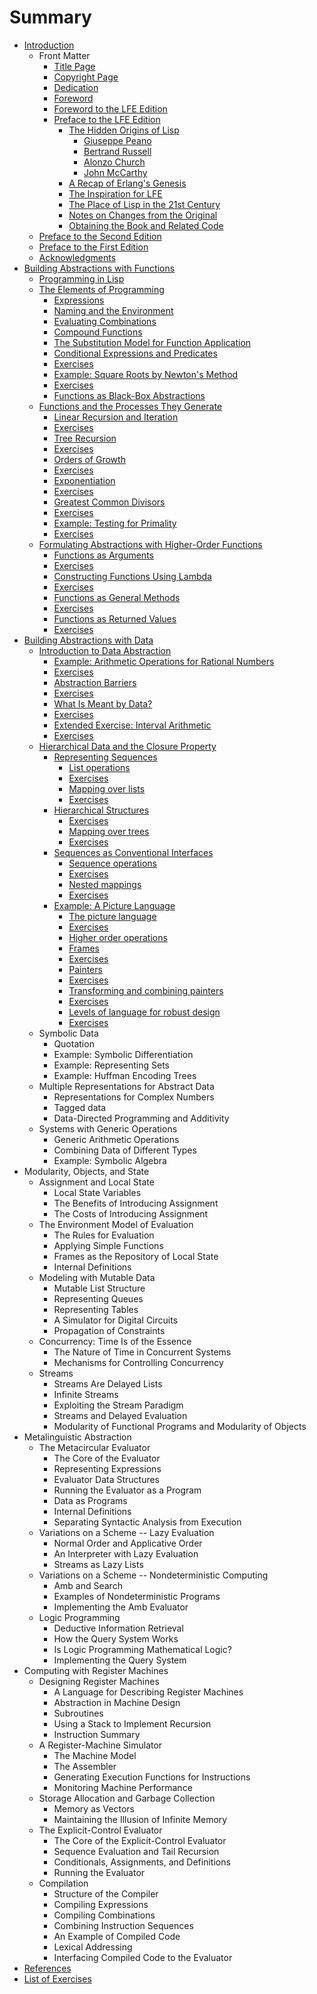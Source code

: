 # Summary

* [Introduction](README.md)
   * Front Matter
      * [Title Page](fm/title-page.md)
      * [Copyright Page](fm/copyright-page.md)
      * [Dedication](fm/dedication.md)
      * [Foreword](fm/foreword.md)
      * [Foreword to the LFE Edition](fm/lfe-foreword.md)
      * [Preface to the LFE Edition](fm/preface-3/README.md)
         * [The Hidden Origins of Lisp](fm/preface-3/origins.md)
            * [Giuseppe Peano](fm/preface-3/peano.md)
            * [Bertrand Russell](fm/preface-3/russell.md)
            * [Alonzo Church](fm/preface-3/church.md)
            * [John McCarthy](fm/preface-3/mccarthy.md)
        * [A Recap of Erlang's Genesis](fm/preface-3/erlang.md)
        * [The Inspiration for LFE](fm/preface-3/lfe.md)
        * [The Place of Lisp in the 21st Century](fm/preface-3/21stcent.md)
        * [Notes on Changes from the Original](fm/preface-3/changes.md)
        * [Obtaining the Book and Related Code](fm/preface-3/sources.md)
   * [Preface to the Second Edition](fm/preface-2.md)
   * [Preface to the First Edition](fm/preface-1.md)
   * [Acknowledgments](fm/acknowledgments.md)
* [Building Abstractions with Functions](ch1/building-abstractions-with-functions.md)
   * [Programming in Lisp](ch1/programming-in-lisp.md)
   * [The Elements of Programming](ch1/the-elements-of-programming.md)
       * [Expressions](ch1/expressions.md)
       * [Naming and the Environment](ch1/naming-and-the-environment.md)
       * [Evaluating Combinations](ch1/evaluating-combinations.md)
       * [Compound Functions](ch1/compound-functions.md)
       * [The Substitution Model for Function Application](ch1/the-substitution-model-for-function-application.md)
       * [Conditional Expressions and Predicates](ch1/conditional-expressions-and-predicates.md)
       * [Exercises](ch1/exercises-1.md)
       * [Example: Square Roots by Newton's Method](ch1/example-square-roots-by-newtons-method.md)
       * [Exercises](ch1/exercises-2.md)
       * [Functions as Black-Box Abstractions](ch1/functions-as-black-box-abstractions.md)
   * [Functions and the Processes They Generate](ch1/functions-and-the-processes-they-generate.md)
       * [Linear Recursion and Iteration](ch1/linear-recursion-and-iteration.md)
       * [Exercises](ch1/exercises-3.md)
       * [Tree Recursion](ch1/tree-recursion.md)
       * [Exercises](ch1/exercises-4.md)
       * [Orders of Growth](ch1/orders-of-growth.md)
       * [Exercises](ch1/exercises-5.md)
       * [Exponentiation](ch1/exponentiation.md)
       * [Exercises](ch1/exercises-6.md)
       * [Greatest Common Divisors](ch1/greatest-common-divisors.md)
       * [Exercises](ch1/exercises-7.md)
       * [Example: Testing for Primality](ch1/example-testing-for-primality.md)
       * [Exercises](ch1/exercises-8.md)
   * [Formulating Abstractions with Higher-Order Functions](ch1/formulating-abstractions-with-higher-order-functions.md)
       * [Functions as Arguments](ch1/functions-as-arguments.md)
       * [Exercises](ch1/exercises-9.md)
       * [Constructing Functions Using Lambda](ch1/constructing-functions-using-lambda.md)
       * [Exercises](ch1/exercises-10.md)
       * [Functions as General Methods](ch1/functions-as-general-methods.md)
       * [Exercises](ch1/exercises-11.md)
       * [Functions as Returned Values](ch1/functions-as-returned-values.md)
       * [Exercises](ch1/exercises-12.md)
* [Building Abstractions with Data](ch2/building-abstractions-with-data.md)
   * [Introduction to Data Abstraction](ch2/introduction-to-data-abstraction.md)
       * [Example: Arithmetic Operations for Rational Numbers](ch2/example-arithmetic-operationsfor-rational-numbers.md)
       * [Exercises](ch2/exercises-1.md)
       * [Abstraction Barriers](ch2/abstraction-barriers.md)
       * [Exercises](ch2/exercises-2.md)
       * [What Is Meant by Data?](ch2/what-is-meant-by-data.md)
       * [Exercises](ch2/exercises-3.md)
       * [Extended Exercise: Interval Arithmetic](ch2/extended-exercise-interval-arithmetic.md)
       * [Exercises](ch2/exercises-4.md)
   * [Hierarchical Data and the Closure Property](ch2/hierarchical-data-and-the-closure-property.md)
       * [Representing Sequences](ch2/representing-sequences.md)
           * [List operations](ch2/representing-sequences-list-operations.md)
           * [Exercises](ch2/exercises-5.md)
           * [Mapping over lists](ch2/representing-sequences-mapping-over-lists.md)
           * [Exercises](ch2/exercises-6.md)
       * [Hierarchical Structures](ch2/hierarchical-structures.md)
           * [Exercises](ch2/exercises-7.md)
           * [Mapping over trees](ch2/hierarchical-structures-mapping-over-trees.md)
           * [Exercises](ch2/exercises-8.md)
       * [Sequences as Conventional Interfaces](ch2/sequences-as-conventional-interfaces.md)
           * [Sequence operations](ch2/sequence-operations.md)
           * [Exercises](ch2/exercises-9.md)
           * [Nested mappings](ch2/nested-mappings.md)
           * [Exercises](ch2/exercises-10.md)
       * [Example: A Picture Language](ch2/example-picture-language.md)
           * [The picture language](ch2/the-picture-language.md)
           * [Exercises](ch2/exercises-11.md)
           * [Higher order operations](ch2/higher-order-operations.md)
           * [Frames](ch2/frames.md)
           * [Exercises](ch2/exercises-12.md)
           * [Painters](ch2/painters.md)
           * [Exercises](ch2/exercises-13.md)
           * [Transforming and combining painters](ch2/transforming-and-combining-painters.md)
           * [Exercises](ch2/exercises-14.md)
           * [Levels of language for robust design](ch2/levels-of-language-for-robust-design.md)
           * [Exercises](ch2/exercises-15.md)
   * Symbolic Data
       * Quotation
       * Example: Symbolic Differentiation
       * Example: Representing Sets
       * Example: Huffman Encoding Trees
   * Multiple Representations for Abstract Data
       * Representations for Complex Numbers
       * Tagged data
       * Data-Directed Programming and Additivity
   * Systems with Generic Operations
       * Generic Arithmetic Operations
       * Combining Data of Different Types
       * Example: Symbolic Algebra
* Modularity, Objects, and State
   * Assignment and Local State
       * Local State Variables
       * The Benefits of Introducing Assignment
       * The Costs of Introducing Assignment
   * The Environment Model of Evaluation
       * The Rules for Evaluation
       * Applying Simple Functions
       * Frames as the Repository of Local State
       * Internal Definitions
   * Modeling with Mutable Data
       * Mutable List Structure
       * Representing Queues
       * Representing Tables
       * A Simulator for Digital Circuits
       * Propagation of Constraints
   * Concurrency: Time Is of the Essence
       * The Nature of Time in Concurrent Systems
       * Mechanisms for Controlling Concurrency
   * Streams
       * Streams Are Delayed Lists
       * Infinite Streams
       * Exploiting the Stream Paradigm
       * Streams and Delayed Evaluation
       * Modularity of Functional Programs and Modularity of Objects
* Metalinguistic Abstraction
   * The Metacircular Evaluator
       * The Core of the Evaluator
       * Representing Expressions
       * Evaluator Data Structures
       * Running the Evaluator as a Program
       * Data as Programs
       * Internal Definitions
       * Separating Syntactic Analysis from Execution
   * Variations on a Scheme -- Lazy Evaluation
       * Normal Order and Applicative Order
       * An Interpreter with Lazy Evaluation
       * Streams as Lazy Lists
   * Variations on a Scheme -- Nondeterministic Computing
       * Amb and Search
       * Examples of Nondeterministic Programs
       * Implementing the Amb Evaluator
   * Logic Programming
       * Deductive Information Retrieval
       * How the Query System Works
       * Is Logic Programming Mathematical Logic?
       * Implementing the Query System
* Computing with Register Machines
   * Designing Register Machines
       * A Language for Describing Register Machines
       * Abstraction in Machine Design
       * Subroutines
       * Using a Stack to Implement Recursion
       * Instruction Summary
   * A Register-Machine Simulator
       * The Machine Model
       * The Assembler
       * Generating Execution Functions for Instructions
       * Monitoring Machine Performance
   * Storage Allocation and Garbage Collection
       * Memory as Vectors
       * Maintaining the Illusion of Infinite Memory
   * The Explicit-Control Evaluator
       * The Core of the Explicit-Control Evaluator
       * Sequence Evaluation and Tail Recursion
       * Conditionals, Assignments, and Definitions
       * Running the Evaluator
   * Compilation
       * Structure of the Compiler
       * Compiling Expressions
       * Compiling Combinations
       * Combining Instruction Sequences
       * An Example of Compiled Code
       * Lexical Addressing
       * Interfacing Compiled Code to the Evaluator
* [References](bm/references.md)
* [List of Exercises](bm/list-of-exercises.md)

